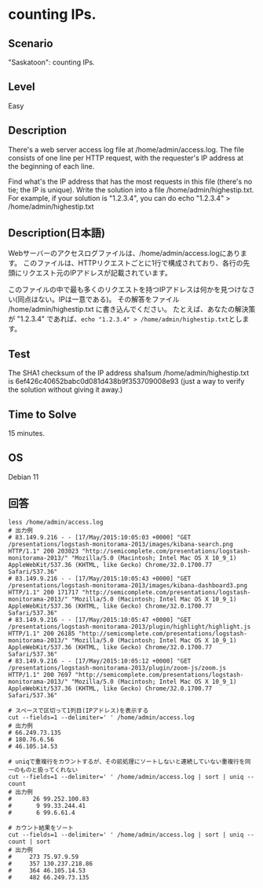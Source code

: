 # counting IPs.


## Scenario
"Saskatoon": counting IPs.


## Level
Easy


## Description
There's a web server access log file at /home/admin/access.log.
The file consists of one line per HTTP request, with the requester's IP address at the beginning of each line.

Find what's the IP address that has the most requests in this file (there's no tie; the IP is unique).
Write the solution into a file /home/admin/highestip.txt.
For example, if your solution is "1.2.3.4", you can do echo "1.2.3.4" > /home/admin/highestip.txt


## Description(日本語)
Webサーバーのアクセスログファイルは、/home/admin/access.logにあります。
このファイルは、HTTPリクエストごとに1行で構成されており、各行の先頭にリクエスト元のIPアドレスが記載されています。

このファイルの中で最も多くのリクエストを持つIPアドレスは何かを見つけなさい(同点はない。IPは一意である)。
その解答をファイル /home/admin/highestip.txt に書き込んでください。
たとえば、あなたの解決策が "1.2.3.4" であれば、```echo "1.2.3.4" > /home/admin/highestip.txt```とします。


## Test
The SHA1 checksum of the IP address sha1sum /home/admin/highestip.txt is 6ef426c40652babc0d081d438b9f353709008e93 (just a way to verify the solution without giving it away.)


## Time to Solve
15 minutes.


## OS
Debian 11


## 回答

```
less /home/admin/access.log
# 出力例
# 83.149.9.216 - - [17/May/2015:10:05:03 +0000] "GET /presentations/logstash-monitorama-2013/images/kibana-search.png HTTP/1.1" 200 203023 "http://semicomplete.com/presentations/logstash-monitorama-2013/" "Mozilla/5.0 (Macintosh; Intel Mac OS X 10_9_1) AppleWebKit/537.36 (KHTML, like Gecko) Chrome/32.0.1700.77 Safari/537.36"
# 83.149.9.216 - - [17/May/2015:10:05:43 +0000] "GET /presentations/logstash-monitorama-2013/images/kibana-dashboard3.png HTTP/1.1" 200 171717 "http://semicomplete.com/presentations/logstash-monitorama-2013/" "Mozilla/5.0 (Macintosh; Intel Mac OS X 10_9_1) AppleWebKit/537.36 (KHTML, like Gecko) Chrome/32.0.1700.77 Safari/537.36"
# 83.149.9.216 - - [17/May/2015:10:05:47 +0000] "GET /presentations/logstash-monitorama-2013/plugin/highlight/highlight.js HTTP/1.1" 200 26185 "http://semicomplete.com/presentations/logstash-monitorama-2013/" "Mozilla/5.0 (Macintosh; Intel Mac OS X 10_9_1) AppleWebKit/537.36 (KHTML, like Gecko) Chrome/32.0.1700.77 Safari/537.36"
# 83.149.9.216 - - [17/May/2015:10:05:12 +0000] "GET /presentations/logstash-monitorama-2013/plugin/zoom-js/zoom.js HTTP/1.1" 200 7697 "http://semicomplete.com/presentations/logstash-monitorama-2013/" "Mozilla/5.0 (Macintosh; Intel Mac OS X 10_9_1) AppleWebKit/537.36 (KHTML, like Gecko) Chrome/32.0.1700.77 Safari/537.36"

# スペースで区切って1列目(IPアドレス)を表示する
cut --fields=1 --delimiter=' ' /home/admin/access.log
# 出力例
# 66.249.73.135
# 180.76.6.56
# 46.105.14.53

# uniqで重複行をカウントするが、その前処理にソートしないと連続していない重複行を同一のものと扱ってくれない
cut --fields=1 --delimiter=' ' /home/admin/access.log | sort | uniq --count
# 出力例
#      26 99.252.100.83
#       9 99.33.244.41
#       6 99.6.61.4

# カウント結果をソート
cut --fields=1 --delimiter=' ' /home/admin/access.log | sort | uniq --count | sort
# 出力例
#     273 75.97.9.59
#     357 130.237.218.86
#     364 46.105.14.53
#     482 66.249.73.135
```
